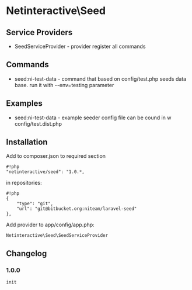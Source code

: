 Netinteractive\Seed
=====================


## Service Providers
- SeedServiceProvider - provider register all commands

## Commands
- seed:ni-test-data - command that based on config/test.php seeds data base. run it with --env=testing parameter

## Examples
- seed:ni-test-data - example seeder config file can be cound in w config/test.dist.php

## Installation

Add to composer.json to required section
```
#!php
"netinteractive/seed": "1.0.*,
```

in repositories:
```
#!php
{
    "type": "git",
    "url": "git@bitbucket.org:niteam/laravel-seed"
},
```

Add provider to app/config/app.php:
```
Netinteractive\Seed\SeedServiceProvider
```

## Changelog

### 1.0.0
    init
